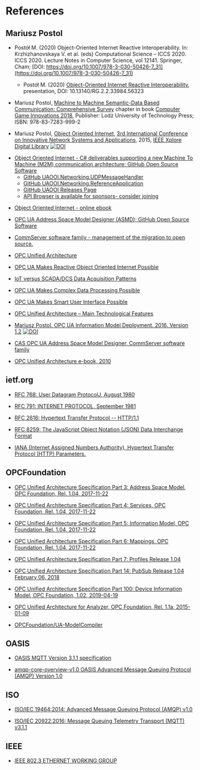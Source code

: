 # References

## Mariusz Postol

<!-- Publications -->

- Postół M. (2020) Object-Oriented Internet Reactive Interoperability. In: Krzhizhanovskaya V. et al. (eds) Computational Science – ICCS 2020. ICCS 2020. Lecture Notes in Computer Science, vol 12141. Springer, Cham; [DOI: https://doi.org/10.1007/978-3-030-50426-7_31](https://doi.org/10.1007/978-3-030-50426-7_31)
  - Postół M. (2020) [Object-Oriented Internet Reactive Interoperability](https://www.researchgate.net/publication/341882427_Object-Oriented_Internet_Reactive_Interoperability), presentation, DOI: 10.13140/RG.2.2.33984.56323

- Mariusz Postol, [Machine to Machine Semantic-Data Based Communication: Comprehensive Survey](https://www.researchgate.net/publication/341165347_Machine_to_Machine_Semantic-Data_Based_Communication_Comprehensive_Survey) chapter in book [Computer Game Innovations 2018](https://www.researchgate.net/publication/335524620_Computer_Game_Innovations_2018), Publisher: Lodz University of Technology Press; ISBN: 978-83-7283-999-2

- Mariusz Postol, [Object Oriented Internet](https://ieeexplore.ieee.org/abstract/document/7321562), [3rd International Conference on Innovative Network Systems and Applications](https://fedcsis.org/2015/inetsapp), 2015, [IEEE Xplore Digital Library](https://ieeexplore.ieee.org/abstract/document/7321562) [![DOI](https://img.shields.io/badge/DOI-10.15439%2F2015F160-blue)](https://fedcsis.org/proceedings/2015/pliks/160.pdf)

<!--OOI on GitHub-->

- [Object Oriented Internet - C# deliverables supporting a new Machine To Machine (M2M) communication architecture; GitHub Open Source Software][OOI]
  - [GitHub UAOOI.Networking.UDPMessageHandler][OOI.Networking.UDPMessageHandler]
  - [GitHub UAOOI.Networking.ReferenceApplication][OOI.Networking.ReferenceApplication]
  - [GitHub UAOOI Releases Page][OOI.Releases]
  - [API Browser is available for sponsors- consider joining](https://github.commsvr.com/AboutPartnershipProgram.md.html)

[OOI]:https://github.com/mpostol/OPC-UA-OOI
[OOI.Networking.UDPMessageHandler]:https://github.com/mpostol/OPC-UA-OOI/tree/master/Networking/UDPMessageHandler
[OOI.Networking.ReferenceApplication]:https://github.com/mpostol/OPC-UA-OOI/tree/master/Networking/ReferenceApplication
[OOI.Releases]:https://github.com/mpostol/OPC-UA-OOI/releases

- [Object Oriented Internet - online ebook][OOIBook]

[OOIBook]:https://commsvr.gitbook.io/ooi/readme

- [OPC UA Address Space Model Designer (ASMD); GitHub Open Source Software][ASMD]

[ASMD]:https://github.com/mpostol/ASMD

- [CommServer software family - management of the migration to open source.][migration2os]

[migration2os]:https://github.com/commsvr-com/migration2os

<!--wordpress-->

- [OPC Unified Architecture][wordpress.opc-ua]

[wordpress.opc-ua]: https://mpostol.wordpress.com/opc-ua/

- [OPC UA Makes Reactive Object Oriented Internet Possible][wordpress.ReactiveOOI]

[wordpress.ReactiveOOI]:https://mpostol.wordpress.com/2019/01/14/opc-ua-makes-reactive-object-oriented-internet-possible/

- [IoT versus SCADA/DCS Data Acquisition Patterns][wordpress.IoTVersus]

[wordpress.IoTVersus]: https://mpostol.wordpress.com/2017/09/19/iot-versus-scadadcs/

- [OPC UA Makes Complex Data Processing Possible][wordpress.OPCUACD]

[wordpress.OPCUACD]: https://mpostol.wordpress.com/2014/05/08/opc-ua-makes-complex-data-access-possible/

- [OPC UA Makes Smart User Interface Possible][wordpress.HMI]

[wordpress.HMI]:https://mpostol.wordpress.com/2013/08/11/opc-ua-makes-smart-user-interface-possible/

- [OPC Unified Architecture – Main Technological Features][wordpress.OPCUAMTF]

[wordpress.OPCUAMTF]: https://mpostol.wordpress.com/2013/08/04/opc-unified-architecture-main-technological-features/

<!--commsvr-->

- [Mariusz Postol. OPC UA Information Model Deployment. 2016. Version 1.2][CAS.OPCUAIMD] [![DOI](https://zenodo.org/badge/DOI/10.5281/zenodo.2586616.svg)](https://doi.org/10.5281/zenodo.2586616)

[CAS.OPCUAIMD]: http://www.commsvr.com/InternetDSL/commserver/P_DowloadCenter/P_Publications/20140301E_DeploymentInformationModel.pdf

- [CAS OPC UA Address Space Model Designer, CommServer software family][CAS.ASMD]

[CAS.ASMD]: http://www.commsvr.com/Products/OPCUA/UAModelDesigner.aspx

- [OPC Unified Architecture e-book, 2010][CAS.EBOOK]

[CAS.EBOOK]:http://www.commsvr.com/UAModelDesigner/

## ietf.org

- [RFC 768: User Datagram ProtocolJ, August 1980][RFC.UDP]

[RFC.UDP]:https://tools.ietf.org/html/rfc768

- [RFC 791: INTERNET PROTOCOL, September 1981][RFC.UDP.IP]

[RFC.UDP.IP]:https://tools.ietf.org/html/rfc791

- [RFC 2616: Hypertext Transfer Protocol -- HTTP/1.1][RFC.HTTP]

[RFC.HTTP]:https://tools.ietf.org/html/rfc2616

- [RFC 8259: The JavaScript Object Notation (JSON) Data Interchange Format][RFC.JSON]

[RFC.JSON]:https://tools.ietf.org/html/rfc8259

- [IANA (Internet Assigned Numbers Authority), Hypertext Transfer Protocol (HTTP) Parameters.][IANAHTTPPARAMS]

[IANAHTTPPARAMS]: http://www.iana.org/assignments/http-parameters/http-parameters.xml

## OPCFoundation

- [OPC Unified Architecture Specification Part 3: Address Space Model, OPC Foundation, Rel. 1.04, 2017-11-22][Opc.UA.Part3]

[Opc.UA.Part3]:https://opcfoundation.org/developer-tools/specifications-unified-architecture/part-3-address-space-model/

- [OPC Unified Architecture Specification Part 4: Services, OPC Foundation, Rel. 1.04, 2017-11-22][Opc.UA.Part4]

[Opc.UA.Part4]:https://opcfoundation.org/developer-tools/specifications-unified-architecture/part-4-services/

- [OPC Unified Architecture Specification Part 5: Information Model, OPC Foundation, Rel. 1.04, 2017-11-22][OPC.UA.Part5]

[OPC.UA.Part5]:https://opcfoundation.org/developer-tools/specifications-unified-architecture/part-5-information-model/

- [OPC Unified Architecture Specification Part 6: Mappings, OPC Foundation, Rel. 1.04, 2017-11-22][OPC.UA.Part6]

[Opc.UA.Part6]:https://opcfoundation.org/developer-tools/specifications-unified-architecture/part-6-mappings/

- [OPC Unified Architecture Specification  Part 7: Profiles Release 1.04][OPC.UA.Profiles]

[OPC.UA.Profiles]:https://opcfoundation.org/developer-tools/specifications-unified-architecture/part-7-profiles/

- [OPC Unified Architecture Specification Part 14: PubSub Release 1.04 February 06, 2018][OPC.UA.PubSub]

[OPC.UA.PubSub]: https://opcfoundation.org/developer-tools/specifications-unified-architecture/part-14-pubsub/

- [OPC Unified Architecture Specification Part 100: Device Information Model, OPC Foundation, 1.02, 2019-04-19][OPC.UA.DI]

[OPC.UA.DI]:https://opcfoundation.org/developer-tools/specifications-unified-architecture/part-100-device-information-model/

- [OPC Unified Architecture for Analyzer, OPC Foundation, Rel. 1.1a, 2015-01-09][OPC.UA.ADI]

[OPC.UA.ADI]:https://opcfoundation.org/developer-tools/specifications-opc-ua-information-models/opc-unified-architecture-for-analyzer-devices-adi/

- [OPCFoundation/UA-ModelCompiler][OPC.UA.ModelCompiler]

[OPC.UA.ModelCompiler]:https://github.com/OPCFoundation/UA-ModelCompiler

## OASIS

- [OASIS MQTT Version 3.1.1 specification][MQTT]
  
[MQTT]:http://docs.oasis-open.org/mqtt/mqtt/v3.1.1/mqtt-v3.1.1.html

- [amqp-core-overview-v1.0 OASIS Advanced Message Queuing Protocol (AMQP) Version 1.0][AMQP]

[AMQP]:http://docs.oasis-open.org/amqp/core/v1.0/os/amqp-core-overview-v1.0-os.html

## ISO

- [ISO/IEC 19464:2014: Advanced Message Queuing Protocol (AMQP) v1.0][ISO.AMQP]

[ISO.AMQP]: https://www.iso.org/standard/64955.html

- [ISO/IEC 20922:2016: Message Queuing Telemetry Transport (MQTT) v3.1.1][ISO.MQTT]

[ISO.MQTT]: https://www.iso.org/standard/69466.html

## IEEE

- [IEEE 802.3 ETHERNET WORKING GROUP][IEEE]

[IEEE]:http://www.ieee802.org/3/

